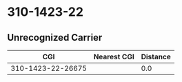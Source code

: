 # 310-1423-22
## Unrecognized Carrier


| CGI | Nearest CGI | Distance |
|-----|-------------|----------|
| 310-1423-22-26675 |  | 0.0 |
